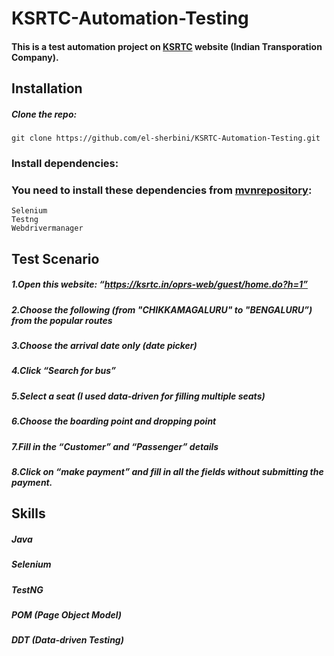 # KSRTC-Automation-Testing
#### This is a test automation project on [KSRTC](https://ksrtc.in/oprs-web/guest/home.do?h=1) website (Indian Transporation Company).
## Installation
##### Clone the repo:
```
git clone https://github.com/el-sherbini/KSRTC-Automation-Testing.git
```
### Install dependencies:

### You need to install these dependencies from [mvnrepository](https://mvnrepository.com/):
```
Selenium
Testng
Webdrivermanager
```
## Test Scenario
##### 1.Open this website: “https://ksrtc.in/oprs-web/guest/home.do?h=1”
##### 2.Choose the following (from "CHIKKAMAGALURU" to "BENGALURU”) from the popular routes
##### 3.Choose the arrival date only (date picker)
##### 4.Click “Search for bus”
##### 5.Select a seat (I used data-driven for filling multiple seats)
##### 6.Choose the boarding point and dropping point
##### 7.Fill in the “Customer” and “Passenger” details
##### 8.Click on “make payment” and fill in all the fields without submitting the payment.

## Skills
##### Java
##### Selenium
##### TestNG
##### POM (Page Object Model)
##### DDT (Data-driven Testing)
